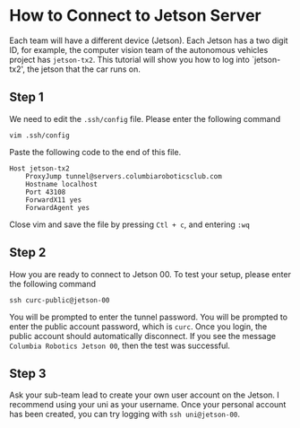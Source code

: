 # How to Connect to Jetson Server

Each team will have a different device (Jetson). Each Jetson has a two digit ID, for example, the computer vision team of the autonomous vehicles project has `jetson-tx2`. This tutorial will show you how to log into `jetson-tx2', the jetson that the car runs on. 

## Step 1

We need to edit the `.ssh/config` file. Please enter the following command

`vim .ssh/config`

Paste the following code to the end of this file. 

    Host jetson-tx2
        ProxyJump tunnel@servers.columbiaroboticsclub.com
        Hostname localhost
        Port 43108
        ForwardX11 yes
        ForwardAgent yes
        
Close vim and save the file by pressing `Ctl + c`, and entering `:wq`

## Step 2

How you are ready to connect to Jetson 00. To test your setup, please enter the following command

`ssh curc-public@jetson-00`

You will be prompted to enter the tunnel password. You will be prompted to enter the public account password, which is `curc`. Once you login, the public account should automatically disconnect. If you see the message `Columbia Robotics Jetson 00`, then the test was successful.

## Step 3

Ask your sub-team lead to create your own user account on the Jetson.  I recommend using your uni as your username. Once your personal account has been created, you can try logging with `ssh uni@jetson-00`. 
